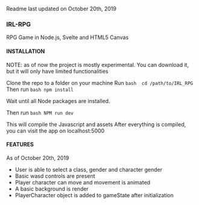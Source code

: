 Readme last updated on October 20th, 2019

### IRL-RPG

RPG Game in Node.js, Svelte and HTML5 Canvas

#### INSTALLATION
NOTE: as of now the project is mostly experimental. You can download it, but it will only have limited functionalities

Clone the repo to a folder on your machine
Run ```bash 
cd /path/to/IRL_RPG```
Then run ```bash
npm install```

Wait until all Node packages are installed.

Then run ```bash
NPM run dev```

This will compile the Javascript and assets
After everything is compiled, you can visit the app on localhost:5000

#### FEATURES
As of October 20th, 2019
* User is able to select a class, gender and character gender
* Basic wasd controls are present
* Player character can move and movement is animated
* A basic background is render
* PlayerCharacter object is added to gameState after initialization
